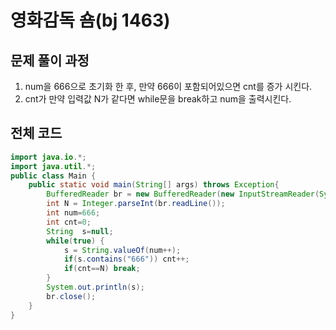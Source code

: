 # 영화감독 숌(bj 1463)

## 문제 풀이 과정

1. num을 666으로 초기화 한 후, 만약 666이 포함되어있으면 cnt를 증가 시킨다.
2. cnt가 만약 입력값 N가 같다면 while문을 break하고 num을 출력시킨다.

## 전체 코드

```java
import java.io.*;
import java.util.*;
public class Main {
	public static void main(String[] args) throws Exception{
		BufferedReader br = new BufferedReader(new InputStreamReader(System.in));
		int N = Integer.parseInt(br.readLine());
		int num=666;
		int cnt=0;
		String  s=null;
		while(true) {
			s = String.valueOf(num++);
			if(s.contains("666")) cnt++;
			if(cnt==N) break;
		}
		System.out.println(s);
		br.close();
	}
}
```
